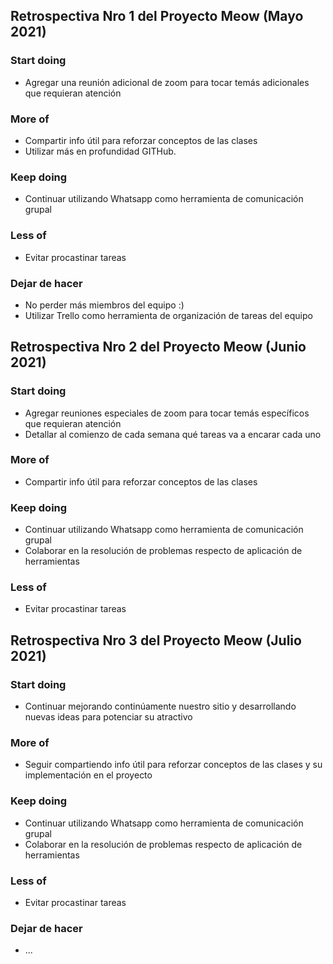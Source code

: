 ## Retrospectiva Nro 1 del Proyecto Meow (Mayo 2021)
### Start doing
+ Agregar una reunión adicional de zoom para tocar temás adicionales que requieran atención

### More of
+ Compartir info útil para reforzar conceptos de las clases
+ Utilizar más en profundidad GITHub.

### Keep doing
+ Continuar utilizando Whatsapp como herramienta de comunicación grupal

### Less of
+ Evitar procastinar tareas 

### Dejar de hacer
+ No perder más miembros del equipo :)
+ Utilizar Trello como herramienta de organización de tareas del equipo

## Retrospectiva Nro 2 del Proyecto Meow (Junio 2021)
### Start doing
+ Agregar reuniones especiales de zoom para tocar temás específicos que requieran atención
+ Detallar al comienzo de cada semana qué tareas va a encarar cada uno

### More of
+ Compartir info útil para reforzar conceptos de las clases

### Keep doing
+ Continuar utilizando Whatsapp como herramienta de comunicación grupal
+ Colaborar en la resolución de problemas respecto de aplicación de herramientas

### Less of
+ Evitar procastinar tareas 

## Retrospectiva Nro 3 del Proyecto Meow (Julio 2021)
### Start doing
+ Continuar mejorando continúamente nuestro sitio y desarrollando nuevas ideas para potenciar su atractivo

### More of
+ Seguir compartiendo info útil para reforzar conceptos de las clases y su implementación en el proyecto

### Keep doing
+ Continuar utilizando Whatsapp como herramienta de comunicación grupal
+ Colaborar en la resolución de problemas respecto de aplicación de herramientas

### Less of
+ Evitar procastinar tareas 

### Dejar de hacer
+ ...

